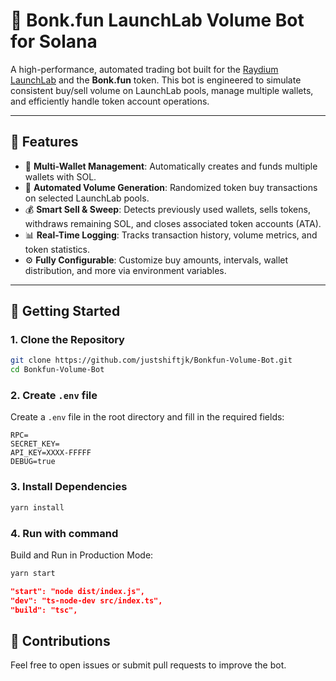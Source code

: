 # 🔄 Bonk.fun LaunchLab Volume Bot for Solana

A high-performance, automated trading bot built for the [Raydium LaunchLab](https://raydium.io) and the **Bonk.fun** token. This bot is engineered to simulate consistent buy/sell volume on LaunchLab pools, manage multiple wallets, and efficiently handle token account operations.

---

## 📌 Features

- 🔐 **Multi-Wallet Management**: Automatically creates and funds multiple wallets with SOL.
- 🤖 **Automated Volume Generation**: Randomized token buy transactions on selected LaunchLab pools.
- 💰 **Smart Sell & Sweep**: Detects previously used wallets, sells tokens, withdraws remaining SOL, and closes associated token accounts (ATA).
- 📊 **Real-Time Logging**: Tracks transaction history, volume metrics, and token statistics.
- ⚙️ **Fully Configurable**: Customize buy amounts, intervals, wallet distribution, and more via environment variables.

---

## 🚀 Getting Started

### 1. Clone the Repository

```bash
git clone https://github.com/justshiftjk/Bonkfun-Volume-Bot.git
cd Bonkfun-Volume-Bot
```
### 2. Create `.env` file

Create a `.env` file in the root directory and fill in the required fields:

```env
RPC=
SECRET_KEY=
API_KEY=XXXX-FFFFF
DEBUG=true
``` 

### 3. Install Dependencies

```bash
yarn install
```

### 4. Run with command

Build and Run in Production Mode:
```bash
yarn start
```

```package.json
"start": "node dist/index.js",
"dev": "ts-node-dev src/index.ts",
"build": "tsc",
```

## 🙌 Contributions
Feel free to open issues or submit pull requests to improve the bot.
